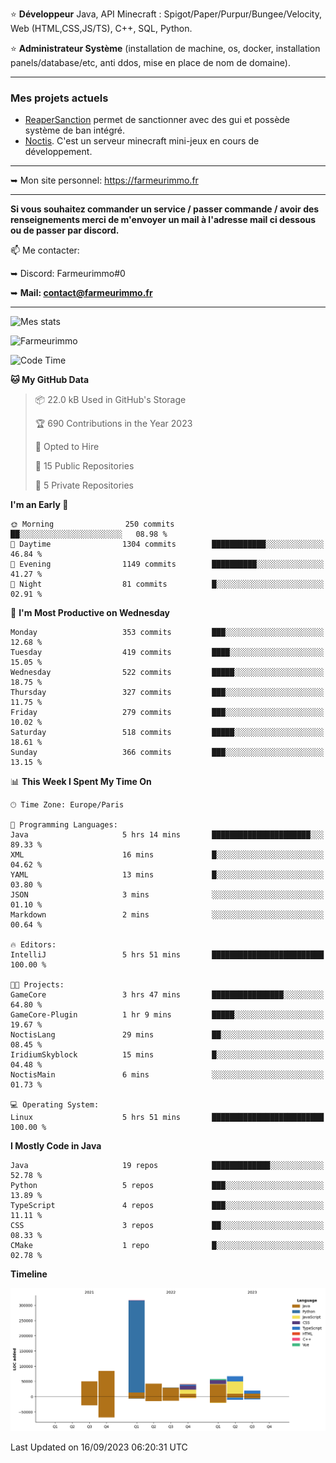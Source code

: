 ⭐ **Développeur** Java, API Minecraft : Spigot/Paper/Purpur/Bungee/Velocity, Web (HTML,CSS,JS/TS), C++, SQL, Python.

⭐ **Administrateur Système** (installation de machine, os, docker, installation panels/database/etc, anti ddos, mise en place de nom de domaine).

---

### Mes projets actuels
- [ReaperSanction](https://www.spigotmc.org/resources/reapersanction.89580/) permet de sanctionner avec des gui et possède système de ban intégré.
- [Noctis](https://discord.gg/ydRurvUJ8U). C'est un serveur minecraft mini-jeux en cours de développement.

---

➥ Mon site personnel: https://farmeurimmo.fr

---

**Si vous souhaitez commander un service / passer commande / avoir des renseignements merci de m'envoyer un mail à l'adresse mail ci dessous ou de passer par discord.**

📫 Me contacter:
 
   ➥ Discord: Farmeurimmo#0
   
   ➥ **Mail: contact@farmeurimmo.fr**

---

![Mes stats](https://github-readme-stats.farmeurimmo.fr/api?username=Farmeurimmo&count_private=true&show_icons=true&theme=radical)

<img src="https://komarev.com/ghpvc/?username=Farmeurimmo" alt="Farmeurimmo" />

<!--START_SECTION:waka-->
![Code Time](http://img.shields.io/badge/Code%20Time-914%20hrs%2011%20mins-blue)

**🐱 My GitHub Data** 

> 📦 22.0 kB Used in GitHub's Storage 
 > 
> 🏆 690 Contributions in the Year 2023
 > 
> 💼 Opted to Hire
 > 
> 📜 15 Public Repositories 
 > 
> 🔑 5 Private Repositories 
 > 
**I'm an Early 🐤** 

```text
🌞 Morning                250 commits         ██░░░░░░░░░░░░░░░░░░░░░░░   08.98 % 
🌆 Daytime                1304 commits        ████████████░░░░░░░░░░░░░   46.84 % 
🌃 Evening                1149 commits        ██████████░░░░░░░░░░░░░░░   41.27 % 
🌙 Night                  81 commits          █░░░░░░░░░░░░░░░░░░░░░░░░   02.91 % 
```
📅 **I'm Most Productive on Wednesday** 

```text
Monday                   353 commits         ███░░░░░░░░░░░░░░░░░░░░░░   12.68 % 
Tuesday                  419 commits         ████░░░░░░░░░░░░░░░░░░░░░   15.05 % 
Wednesday                522 commits         █████░░░░░░░░░░░░░░░░░░░░   18.75 % 
Thursday                 327 commits         ███░░░░░░░░░░░░░░░░░░░░░░   11.75 % 
Friday                   279 commits         ███░░░░░░░░░░░░░░░░░░░░░░   10.02 % 
Saturday                 518 commits         █████░░░░░░░░░░░░░░░░░░░░   18.61 % 
Sunday                   366 commits         ███░░░░░░░░░░░░░░░░░░░░░░   13.15 % 
```


📊 **This Week I Spent My Time On** 

```text
🕑︎ Time Zone: Europe/Paris

💬 Programming Languages: 
Java                     5 hrs 14 mins       ██████████████████████░░░   89.33 % 
XML                      16 mins             █░░░░░░░░░░░░░░░░░░░░░░░░   04.62 % 
YAML                     13 mins             █░░░░░░░░░░░░░░░░░░░░░░░░   03.80 % 
JSON                     3 mins              ░░░░░░░░░░░░░░░░░░░░░░░░░   01.10 % 
Markdown                 2 mins              ░░░░░░░░░░░░░░░░░░░░░░░░░   00.64 % 

🔥 Editors: 
IntelliJ                 5 hrs 51 mins       █████████████████████████   100.00 % 

🐱‍💻 Projects: 
GameCore                 3 hrs 47 mins       ████████████████░░░░░░░░░   64.80 % 
GameCore-Plugin          1 hr 9 mins         █████░░░░░░░░░░░░░░░░░░░░   19.67 % 
NoctisLang               29 mins             ██░░░░░░░░░░░░░░░░░░░░░░░   08.45 % 
IridiumSkyblock          15 mins             █░░░░░░░░░░░░░░░░░░░░░░░░   04.48 % 
NoctisMain               6 mins              ░░░░░░░░░░░░░░░░░░░░░░░░░   01.73 % 

💻 Operating System: 
Linux                    5 hrs 51 mins       █████████████████████████   100.00 % 
```

**I Mostly Code in Java** 

```text
Java                     19 repos            █████████████░░░░░░░░░░░░   52.78 % 
Python                   5 repos             ███░░░░░░░░░░░░░░░░░░░░░░   13.89 % 
TypeScript               4 repos             ███░░░░░░░░░░░░░░░░░░░░░░   11.11 % 
CSS                      3 repos             ██░░░░░░░░░░░░░░░░░░░░░░░   08.33 % 
CMake                    1 repo              █░░░░░░░░░░░░░░░░░░░░░░░░   02.78 % 
```



**Timeline**

![Lines of Code chart](https://raw.githubusercontent.com/Farmeurimmo/Farmeurimmo/main/assets/bar_graph.png)


 Last Updated on 16/09/2023 06:20:31 UTC
<!--END_SECTION:waka-->
